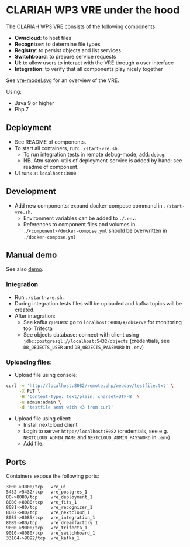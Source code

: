 CLARIAH WP3 VRE under the hood
===

The CLARIAH WP3 VRE consists of the following components:

- **Owncloud**: to host files
- **Recognizer**: to determine file types
- **Registry**: to persist objects and list services
- **Switchboard**: to prepare service requests
- **UI**: to allow users to interact with the VRE through a user interface
- **Integration**: to verify that all components play nicely together

See [vre-model.svg](vre-model.svg) for an overview of the VRE.

Using:
- Java 9 or higher
- Php 7

Deployment
---

- See README of components.
- To start all containers, run: `./start-vre.sh`. 
  - To run integration tests in remote debug-mode, add: `debug`.
  - NB. Atm saxon-utils of deployment-service is added by hand: see readme of component.
- UI runs at `localhost:3000`

Development
---

- Add new components: expand docker-compose command in `./start-vre.sh`.
    - Environment variables can be added to `./.env`.
    - References to component files and volumes in `./<component>/docker-compose.yml` should be overwritten in `./docker-compose.yml`
  
Manual demo
---

See also [demo](./demo/README.md).

### Integration
- Run `./start-vre.sh`.
- During integration tests files will be uploaded and kafka topics will be created.
- After integration:
  - See kafka queues: go to `localhost:9000/#/observe` for monitoring tool Trifecta
  - See objects database: connect with client using `jdbc:postgresql://localhost:5432/objects` (credentials, see `DB_OBJECTS_USER` and `DB_OBJECTS_PASSWORD` in `.env`)

### Uploading files:

- Upload file using console:

```sh
curl -v 'http://localhost:8082/remote.php/webdav/testfile.txt' \
     -X PUT \
     -H 'Content-Type: text/plain; charset=UTF-8' \
     -u admin:admin \
     -d 'testfile sent with <3 from curl'
```

- Upload file using client:
  - Install nextcloud client
  - Login to server `http://localhost:8082` (credentials, see e.g. `NEXTCLOUD_ADMIN_NAME` and `NEXTCLOUD_ADMIN_PASSWORD` in `.env`)
  - Add file.

## Ports

Containers expose the following ports:
```
3000->3000/tcp   vre_ui
5432->5432/tcp   vre_postgres_1
80->8080/tcp     vre_deployment_1
8080->8080/tcp   vre_fits_1
8081->80/tcp     vre_recognizer_1
8082->80/tcp     vre_nextcloud_1
8085->8085/tcp   vre_integration_1
8089->80/tcp     vre_dreamfactory_1
9000->9000/tcp   vre_trifecta_1
9010->8080/tcp   vre_switchboard_1
33104->9092/tcp  vre_kafka_1
```